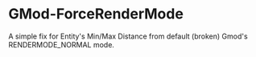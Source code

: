 # GMod-ForceRenderMode
A simple fix for Entity's Min/Max Distance from default (broken) Gmod's RENDERMODE_NORMAL mode.
